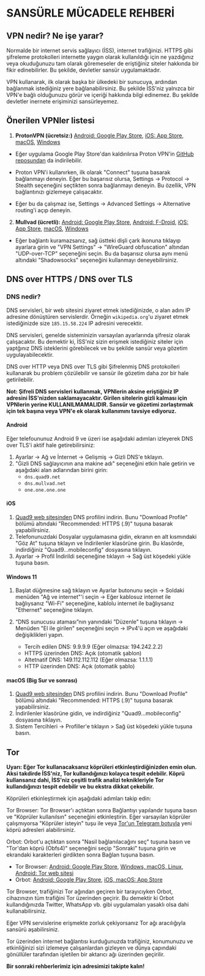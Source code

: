# SANSÜRLE MÜCADELE REHBERİ

## VPN nedir? Ne işe yarar?

Normalde bir internet servis sağlayıcı (İSS), internet trafiğinizi. HTTPS gibi şifreleme protokolleri internette yaygın olarak kullanıldığı için ne yazdığınız veya okuduğunuzu tam olarak göremeseler de eriştiğiniz siteler hakkında bir fikir edinebilirler. Bu şekilde, devletler sansür uygulamaktadır.

VPN kullanarak, ilk olarak başka bir ülkedeki bir sunucuya, ardından bağlanmak istediğiniz yere bağlanabilirsiniz. Bu şekilde İSS'niz yalnızca bir VPN'e bağlı olduğunuzu görür ve içeriği hakkında bilgi edinemez. Bu şekilde devletler inernete erişiminizi sansürleyemez.

## Önerilen VPNler listesi

1) **ProtonVPN (ücretsiz:)** [Android: Google Play Store](https://play.google.com/store/apps/details?id=ch.protonvpn.android&hl=tr), [iOS: App Store](https://apps.apple.com/tr/app/proton-vpn-fast-secure/id1437005085), [macOS](https://github.com/ProtonVPN/ios-mac-app/releases), [Windows](https://github.com/ProtonVPN/win-app/releases)

- Eğer uygulama Google Play Store'dan kaldırılırsa Proton VPN'in [GitHub reposundan](https://github.com/ProtonVPN/android-app/releases) da indirilebilir. 
- Proton VPN'i kullanırken, ilk olarak "Connect" tuşuna basarak bağlanmayı deneyin. Eğer bu başarısız olursa, Settings -> Protocol -> Stealth seçeneğini seçtikten sonra bağlanmayı deneyin. Bu özellik, VPN bağlantınızı gizlemeye çalışacaktır.

- Eğer bu da çalışmaz ise, Settings -> Advanced Settings -> Alternative routing'i açıp deneyin.

2) **Mullvad (ücretli):** [Android: Google Play Store](https://play.google.com/store/apps/details?id=net.mullvad.mullvadvpn), [Android: F-Droid](https://f-droid.org/tr/packages/net.mullvad.mullvadvpn/), [iOS: App Store](https://apps.apple.com/tr/app/mullvad-vpn/id1488466513), [macOS](https://github.com/mullvad/mullvadvpn-app/releases/download/2025.4/MullvadVPN-2025.4.exe),  [Windows](https://github.com/mullvad/mullvadvpn-app/releases/download/2025.4/MullvadVPN-2025.4.exe)

- Eğer bağlantı kuramazsanız, sağ üstteki dişli çark ikonuna tıklayıp ayarlara girin ve "VPN Settings" -> "WireGuard obfuscation" altından "UDP-over-TCP" seçeneğini seçin. Bu da başarısız olursa aynı menü altındaki "Shadowsocks" seçeneğini kullanmayı deneyebilirsiniz.

## DNS over HTTPS / DNS over TLS

### DNS nedir?

DNS servisleri, bir web sitesini ziyaret etmek istediğinizde, o alan adını IP adresine dönüştüren servislerdir. Örneğin `wikipedia.org`'u ziyaret etmek istediğinizde size `185.15.58.224` IP adresini verecektir.

DNS servisleri, genelde sisteminizin varsayılan ayarlarında şifresiz olarak çalışacaktır. Bu demektir ki, İSS'niz sizin erişmek istediğiniz siteler için yaptğınız DNS isteklerini görebilecek ve bu şekilde sansür veya gözetim uygulayabilecektir.

DNS over HTTP veya DNS over TLS gibi Şifrelenmiş DNS protokolleri kullanarak bu problem çözülebilir ve sansür ile gözetim daha zor bir hale getirilebilir.

**Not: Şifreli DNS servisleri kullanmak, VPNlerin aksine eriştiğiniz IP adresini İSS'nizden saklamayacaktır. Girilen sitelerin gizli kalması için VPNlerin yerine KULLANILMAMALIDIR. Sansür ve gözetimi zorlaştırmak için tek başına veya VPN'e ek olarak kullanımını tavsiye ediyoruz.**

#### Android

Eğer telefoununuz Android 9 ve üzeri ise aşağıdaki adımları izleyerek DNS over TLS'i aktif hale getirebilirsiniz:

1. Ayarlar -> Ağ ve İnternet -> Gelişmiş -> Gizli DNS'e tıklayın.
1. "Gizli DNS sağlayıcının ana makine adı" seçeneğini etkin hale getirin ve aşağıdaki alan adlarından birini girin:
    - `dns.quad9.net`
    - `dns.mullvad.net`
    - `one.one.one.one`

#### iOS

1. [Quad9 web sitesinden](https://docs.quad9.net/Setup_Guides/iOS/iOS_14_and_later_%28Encrypted%29/) DNS profilini indirin. Bunu "Download Profile" bölümü altındaki "Recommended: HTTPS (.9)" tuşuna basarak yapabilirsiniz.
1. Telefonunuzdaki Dosyalar uygulamasına gidin, ekranın en alt kısmındaki "Göz At" tuşuna tıklayın ve İndirilenler klasörüne girin. Bu klasörde, indirdiğiniz "Quad9...mobileconfig" dosyasına tıklayın.
1. Ayarlar -> Profil İndirildi seçeneğine tıklayın -> Sağ üst köşedeki yükle tuşuna basın.


#### Windows 11

1. Başlat düğmesine sağ tıklayın ve Ayarlar butonunu seçin -> Soldaki menüden "Ağ ve internet"'i seçin -> Eğer kablosuz internet ile bağlıysanız "Wi-Fi" seçeneğine, kablolu internet ile bağlıysanız "Ethernet" seçeneğine tıklayın.
1. “DNS sunucusu ataması”nın yanındaki ”Düzenle” tuşuna tıklayın -> Menüden "El ile girilen" seçeneğini seçin -> IPv4'ü açın ve aşağıdaki değişiklikleri yapın.

    - Tercih edilen DNS: 9.9.9.9 (Eğer olmazsa: 194.242.2.2)
    - HTTPS üzerinden DNS: Açık (otomatik şablon)
    - Altetnatif DNS: 149.112.112.112 (Eğer olmazsa: 1.1.1.1)
    - HTTP üzerinden DNS: Açık (otomatik şablo)


#### macOS (Big Sur ve sonrası)

1. [Quad9 web sitesinden](https://docs.quad9.net/Setup_Guides/MacOS/Big_Sur_and_later_%28Encrypted%29/) DNS profilini indirin. Bunu "Download Profile" bölümü altındaki "Recommended: HTTPS (.9)" tuşuna basarak yapabilirsiniz.
1. İndirilenler klasörüne gidin, ve indirdiğiniz "Quad9...mobileconfig" dosyasına tıklayın.
1. Sistem Tercihleri -> Profiller'e tıklayın > Sağ üst köşedeki yükle tuşuna basın.

## Tor

**Uyarı: Eğer Tor kullanacaksanız köprüleri etkinleştirdiğinizden emin olun. Aksi takdirde İSS'niz, Tor kullandığınızı kolayca tespit edebilir. Köprü kullansanız dahi, İSS'niz çeşitli trafik analizi teknikleriyle Tor kullandığınızı tespit edebilir ve bu ekstra dikkat çekebilir.**

Köprüleri etkinleştirmek için aşağıdaki adımları takip edin:

Tor Browser: Tor Browser'ı açtıktan sonra Bağlantıyı yapılandır tuşuna basın ve "Köprüler kullanılsın" seçeneğini etkinleştirin. Eğer varsayılan köprüler çalışmıyorsa "Köprüler isteyin" tuşu ile veya [Tor'un Telegram botuyla](https://t.me/GetBridgesBot) yeni köprü adresleri alabilirsiniz.

Orbot: Orbot'u açtıktan sonra "Nasil bağlanılacağını seç" tuşuna basın ve "Tor'dan köprü (Obfs4)" seçeneğini seçip "Sonraki" tuşuna girin ve ekrandaki karakterleri girdikten sonra Bağlan tuşuna basın.

- Tor Browser:  [Android: Google Play Store](https://play.google.com/store/apps/details?id=org.torproject.torbrowser&hl=tr), [Windows, macOS, Linux, Android: Tor web sitesi](https://www.torproject.org/tr/download/)
- Orbot: [Android: Google Play Store](https://play.google.com/store/apps/details?id=org.torproject.android&hl=tr), [iOS, macOS: App Store](https://apps.apple.com/us/app/orbot/id1609461599?platform=iphone)

Tor Browser, trafiğinizi Tor ağından geçiren bir tarayıcıyken Orbot, cihazınızın tüm trafiğini Tor üzerinden geçirir. Bu demektir ki Orbot kullandığınızda Twitter, WhatsApp vb. gibi uygulamaları yasaklı olsa dahi kullanabilirsiniz.

Eğer VPN servislerine erişmekte zorluk çekiyorsanız Tor ağı aracılığıyla sansürü aşabilirsiniz. 

Tor üzerinden internet bağlantısı kurduğunuzda trafiğiniz, konumunuzu ve etkinliğinizi sizi izlemeye çalışanlardan gizleyen ve dünya çapındaki gönüllüler tarafından işletilen bir aktarıcı ağı üzerinden geçirilir.

**Bir sonraki rehberlerimiz için adresimizi takipte kalın!**
